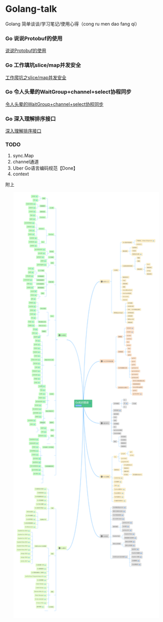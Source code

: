 # Golang-talk
Golang 简单谈谈/学习笔记/使用心得（cong ru men dao fang qi）

### Go 说说Protobuf的使用
[说说Protobuf的使用](https://github.com/kevin2018pg/golang-notes/blob/master/Go-ProtocolBuffers%E4%BD%BF%E7%94%A8.md)

### Go 工作填坑slice/map并发安全
[工作爬坑之slice/map并发安全](https://github.com/kevin2018pg/golang-notes/blob/master/Go-slice%26map%E5%B9%B6%E5%8F%91%E5%AE%89%E5%85%A8.md)

### Go 令人头晕的WaitGroup+channel+select协程同步
[令人头晕的WaitGroup+channel+select协程同步](https://github.com/kevin2018pg/golang-talk/blob/master/Go-WaitGroup&channel&select%E5%B9%B6%E5%8F%91.md)

### Go 深入理解排序接口
[深入理解排序接口](https://github.com/kevin2018pg/golang-talk/blob/master/Go-%E6%B7%B1%E5%85%A5%E7%90%86%E8%A7%A3%E6%8E%92%E5%BA%8F%E6%8E%A5%E5%8F%A3.md)

### TODO
1. sync.Map
2. channel通道
3. Uber Go语言编码规范【Done】
4. context

附上
<p align="center"><img height="90%" width="90%" src="image/go知识图谱.jpg" /></p>
